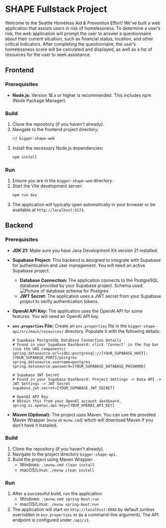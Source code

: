 # SHAPE Fullstack Project

Welcome to the Seattle Homeless Aid & Prevention Effort! We've built a web application that assists users in risk of homelessness. To determine a user’s risk, the web application will prompt the user to answer a questionnaire about their current situation, such as financial status, location, and other critical indicators. After completing the questionnaire, the user’s homelessness score will be calculated and displayed, as well as a list of resources for the user to seek assistance.

## Frontend

### Prerequisites

*   **Node.js:** Version 18.x or higher is recommended. This includes npm (Node Package Manager).

### Build

1.  Clone the repository (if you haven't already).
2.  Navigate to the frontend project directory:
    ```sh
    cd bigger-shape-web
    ```
3.  Install the necessary Node.js dependencies:
    ```sh
    npm install
    ```
### Run

1.  Ensure you are in the `bigger-shape-web` directory.
2.  Start the Vite development server:
    ```sh
    npm run dev
    ```
3.  The application will typically open automatically in your browser or be available at `http://localhost:5173`.

## Backend

### Prerequisites

*   **JDK 21:** Make sure you have Java Development Kit version 21 installed.
*   **Supabase Project:** This backend is designed to integrate with Supabase for authentication and user management. You will need an active Supabase project.
    *   **Database Connection:** The application connects to the PostgreSQL database provided by your Supabase project. 
    Schema used: ![Picture of database schema for Postgres](https://ik.imagekit.io/zgp9ctpzpe/image.png?updatedAt=1749600835383)
    *   **JWT Secret:** The application uses a JWT secret from your Supabase project to verify authentication tokens.
*   **OpenAI API Key:** The application uses the OpenAI API for some features. You will need an OpenAI API key.
*   **`env.properties` File:** Create an `env.properties` file in the `bigger-shape-api/src/main/resources/` directory. Populate it with the following details:

    ```properties
    # Supabase PostgreSQL Database Connection Details
    # Found in your Supabase Dashboard: click 'Connect' in the top bar (use the URI components)
    spring.datasource.url=jdbc:postgresql://[YOUR_SUPABASE_HOST]:[YOUR_SUPABASE_PORT]/postgres
    spring.datasource.username=postgres
    spring.datasource.password=[YOUR_SUPABASE_DATABASE_PASSWORD]

    # Supabase JWT Secret
    # Found in your Supabase Dashboard: Project Settings -> Data API -> JWT Settings -> JWT Secret
    supabase.jwt.secret=[YOUR_SUPABASE_JWT_SECRET]

    # OpenAI API Key
    # Obtain this from your OpenAI account dashboard.
    spring.ai.openai.api-key=[YOUR_OPENAI_API_KEY]
    ```

*   **Maven (Optional):** The project uses Maven. You can use the provided Maven Wrapper (`mvnw` or `mvnw.cmd`) which will download Maven if you don't have it installed.

### Build

1.  Clone the repository (if you haven't already).
2.  Navigate to the project directory `bigger-shape-api`.
3.  Build the project using Maven Wrapper:
    *   Windows: `.\mvnw.cmd clean install`
    *   macOS/Linux: `./mvnw clean install`

### Run

1.  After a successful build, run the application:
    *   Windows: `.\mvnw.cmd spring-boot:run`
    *   macOS/Linux: `./mvnw spring-boot:run`
2.  The application will start on `http://localhost:8080` by default (unless overridden in `env.properties` or as a command-line argument). The API endpoint is configured under `/api/v1`.